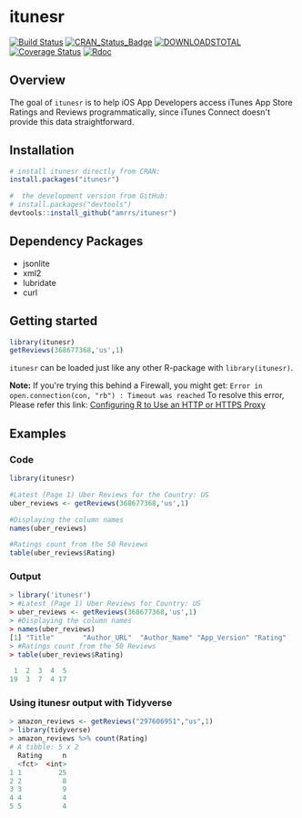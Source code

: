 # itunesr
[![Build Status](https://travis-ci.org/amrrs/itunesr.svg?branch=master)](https://travis-ci.org/amrrs/itunesr) [![CRAN\_Status\_Badge](http://www.r-pkg.org/badges/version/itunesr)](https://cran.r-project.org/package=itunesr) [![DOWNLOADSTOTAL](https://cranlogs.r-pkg.org/badges/grand-total/itunesr)](https://cranlogs.r-pkg.org/badges/grand-total/itunesr) [![Coverage Status](https://img.shields.io/codecov/c/github/amrrs/itunesr/master.svg)](https://codecov.io/github/amrrs/itunesr?branch=master) 
[![Rdoc](http://www.rdocumentation.org/badges/version/itunesr)](http://www.rdocumentation.org/packages/itunesr)


Overview
--------
The goal of `itunesr` is to help iOS App Developers access iTunes App Store Ratings and Reviews programmatically, since iTunes Connect doesn't provide this data straightforward.

Installation
------------

``` r
# install itunesr directly from CRAN:
install.packages("itunesr")

#  the development version from GitHub:
# install.packages("devtools")
devtools::install_github("amrrs/itunesr")
```

Dependency Packages
------------

* jsonlite
* xml2
* lubridate
* curl

Getting started
---------------

``` r
library(itunesr)
getReviews(368677368,'us',1)
```
```itunesr``` can be loaded just like any other R-package with ```library(itunesr)```.

**Note:** If you're trying this behind a Firewall, you might get:
```Error in open.connection(con, "rb") : Timeout was reached```
To resolve this error, Please refer this link: [Configuring R to Use an HTTP or HTTPS Proxy](https://support.rstudio.com/hc/en-us/articles/200488488-Configuring-R-to-Use-an-HTTP-or-HTTPS-Proxy)

Examples
---------------
### Code 
```r
library(itunesr)

#Latest (Page 1) Uber Reviews for the Country: US
uber_reviews <- getReviews(368677368,'us',1)

#Displaying the column names 
names(uber_reviews)

#Ratings count from the 50 Reviews
table(uber_reviews$Rating)
```


### Output
``` r
> library('itunesr')
> #Latest (Page 1) Uber Reviews for Country: US
> uber_reviews <- getReviews(368677368,'us',1)
> #Displaying the column names
> names(uber_reviews)
[1] "Title"       "Author_URL"  "Author_Name" "App_Version" "Rating"      "Review"      "Date"       
> #Ratings count from the 50 Reviews
> table(uber_reviews$Rating)

 1  2  3  4  5 
19  3  7  4 17 
```

### Using itunesr output with Tidyverse

``` r
> amazon_reviews <- getReviews("297606951","us",1)
> library(tidyverse)
> amazon_reviews %>% count(Rating)
# A tibble: 5 x 2
  Rating     n
  <fct>  <int>
1 1         25
2 2          8
3 3          9
4 4          4
5 5          4

```

